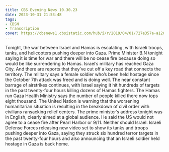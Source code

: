 ```yaml
---
title: CBS Evening News 10.30.23
date: 2023-10-31 21:53:48
tags:
- CBSN
- Transcription
cover: https://cbsnews1.cbsistatic.com/hub/i/r/2019/04/01/727e357a-a126-4138-a2c5-4d3222669d57/thumbnail/640x360/3ff2761028dc5c65cc4f07acd54bcd5c/cbsn2-logo-1920x1080.jpg
---
```

Tonight, the war between Israel and Hamas is escalating, with Israeli troops, tanks, and helicopters pushing deeper into Gaza. Prime Minister B.N tonight saying it is time for war and there will be no cease fire because doing so would be like surrendering to Hamas. Israel’s military has reached Gaza City. And there are reports that they’ve cut off a key road that connects the territory. The military says a female soldier who’s been held hostage since the October 7th attack was freed and is doing well. The near constant barrage of airstrikes continues, with Israel saying it hit hundreds of targets in the past twenty-four hours killing dozens of Hamas fighters. The Hamas run Gaza Health Ministry says the number of people killed there now tops eight thousand. The United Nation is warning that the worsening humanitarian situation is resulting in the breakdown of civil order with civilians ransacking relief centers. The prime minister’s address tonight was in English, clearly aimed at a global audience. He said the US would not agree to a cease fire after Pearl Harbor or 9/11. Neither should Israel. Israeli Defense Forces releasing new video set to show its tanks and troops pushing deeper into Gaza, saying they struck six hundred terror targets in the past twenty-four hours and also announcing that an Israeli soldier held hostage in Gaza is back home. 